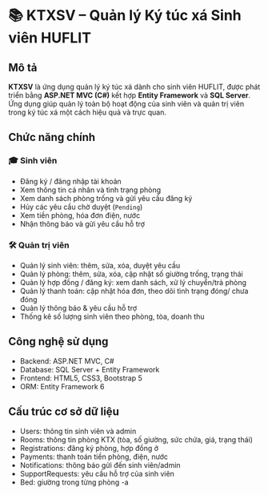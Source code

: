 # 📚 KTXSV – Quản lý Ký túc xá Sinh viên HUFLIT

## Mô tả
**KTXSV** là ứng dụng quản lý ký túc xá dành cho sinh viên HUFLIT, được phát triển bằng **ASP.NET MVC (C#)** kết hợp **Entity Framework** và **SQL Server**.  
Ứng dụng giúp quản lý toàn bộ hoạt động của sinh viên và quản trị viên trong ký túc xá một cách hiệu quả và trực quan.

## Chức năng chính

### 🎓 Sinh viên
- Đăng ký / đăng nhập tài khoản  
- Xem thông tin cá nhân và tình trạng phòng  
- Xem danh sách phòng trống và gửi yêu cầu đăng ký  
- Hủy các yêu cầu chờ duyệt (`Pending`)  
- Xem tiền phòng, hóa đơn điện, nước  
- Nhận thông báo và gửi yêu cầu hỗ trợ  

### 🛠 Quản trị viên
- Quản lý sinh viên: thêm, sửa, xóa, duyệt yêu cầu  
- Quản lý phòng: thêm, sửa, xóa, cập nhật số giường trống, trạng thái  
- Quản lý hợp đồng / đăng ký: xem danh sách, xử lý chuyển/trả phòng  
- Quản lý thanh toán: cập nhật hóa đơn, theo dõi tình trạng đóng/ chưa đóng  
- Quản lý thông báo & yêu cầu hỗ trợ  
- Thống kê số lượng sinh viên theo phòng, tòa, doanh thu  

## Công nghệ sử dụng
- Backend: ASP.NET MVC, C#  
- Database: SQL Server + Entity Framework  
- Frontend: HTML5, CSS3, Bootstrap 5  
- ORM: Entity Framework 6  

## Cấu trúc cơ sở dữ liệu
- Users: thông tin sinh viên và admin  
- Rooms: thông tin phòng KTX (tòa, số giường, sức chứa, giá, trạng thái)  
- Registrations: đăng ký phòng, hợp đồng ở  
- Payments: thanh toán tiền phòng, điện, nước  
- Notifications: thông báo gửi đến sinh viên/admin  
- SupportRequests: yêu cầu hỗ trợ của sinh viên  
- Bed: giường trong từng phòng
-a
